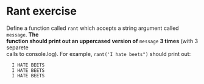 # Rant exercise

Define a function called ```rant``` which accepts a string argument called ```message```. **The <br>
function should print out an uppercased version of** <code>message</code> **3 times** (with 3 separete <br>
calls to console.log). For example, ```rant('I hate beets")``` should print out: <br>
```
  I HATE BEETS
  I HATE BEETS
  I HATE BEETS
```

